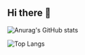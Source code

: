 ## Hi there 👋

![Anurag's GitHub stats](https://github-readme-stats.vercel.app/api?neowguk=anuraghazra&show_icons=true&theme=radical)

![Top Langs](https://github-readme-stats.vercel.app/api/top-langs/?neowguk=anuraghazra&layout=compact)
